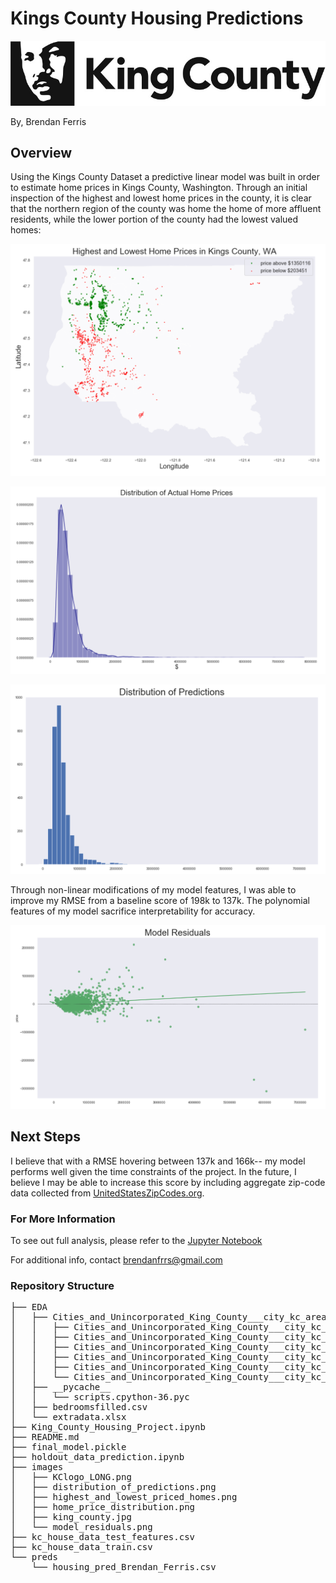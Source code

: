 # Kings County Housing Predictions

![Kings County](images/KClogo_LONG.png)

By, Brendan Ferris

## Overview

Using the Kings County Dataset a predictive linear model was built in order to estimate home prices in Kings County, Washington. Through an initial inspection of the highest and lowest home prices in the county, it is clear that the northern region of the county was home the home of more affluent residents, while the lower portion of the county had the lowest valued homes:

![highest and lowest priced homes](images/highest_and_lowest_priced_homes.png)


![home price distribution](images/home_price_distribution.png)

![predictions distribution](images/distribution_of_predictions.png)


Through non-linear modifications of my model features, I was able to improve my RMSE from a baseline score of 198k to 137k. The polynomial features of my model sacrifice interpretability for accuracy.



![model residuals](images/model_residuals.png)


## Next Steps

I believe that with a RMSE hovering between 137k and 166k-- my model performs well given the time constraints of the project. In the future, I believe I may be able to increase this score by including aggregate zip-code data collected from [UnitedStatesZipCodes.org](https://www.unitedstateszipcodes.org).


### For More Information

To see out full analysis, please refer to the [Jupyter Notebook](Kings_County_Housing_Project.ipynb)

For additional info, contact <brendanfrrs@gmail.com>

### Repository Structure
<pre>
├── EDA
│   ├── Cities_and_Unincorporated_King_County___city_kc_area-shp
│   │   ├── Cities_and_Unincorporated_King_County___city_kc_area.cpg
│   │   ├── Cities_and_Unincorporated_King_County___city_kc_area.dbf
│   │   ├── Cities_and_Unincorporated_King_County___city_kc_area.prj
│   │   ├── Cities_and_Unincorporated_King_County___city_kc_area.shp
│   │   ├── Cities_and_Unincorporated_King_County___city_kc_area.shx
│   │   └── Cities_and_Unincorporated_King_County___city_kc_area.xml
│   ├── __pycache__
│   │   └── scripts.cpython-36.pyc
│   ├── bedroomsfilled.csv
│   └── extradata.xlsx
├── King_County_Housing_Project.ipynb
├── README.md
├── final_model.pickle
├── holdout_data_prediction.ipynb
├── images
│   ├── KClogo_LONG.png
│   ├── distribution_of_predictions.png
│   ├── highest_and_lowest_priced_homes.png
│   ├── home_price_distribution.png
│   ├── king_county.jpg
│   └── model_residuals.png
├── kc_house_data_test_features.csv
├── kc_house_data_train.csv
└── preds
    └── housing_pred_Brendan_Ferris.csv<pre>
